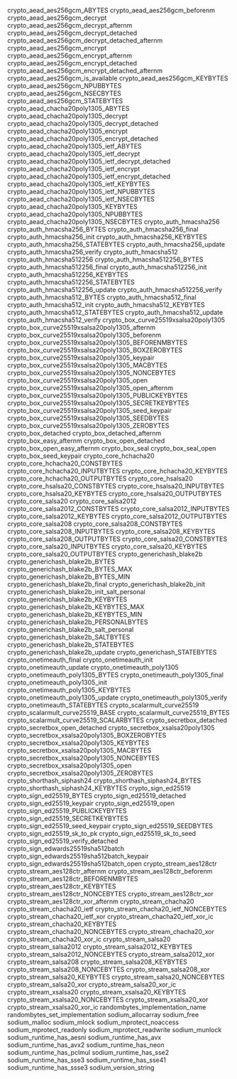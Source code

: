 crypto_aead_aes256gcm_ABYTES
crypto_aead_aes256gcm_beforenm
crypto_aead_aes256gcm_decrypt
crypto_aead_aes256gcm_decrypt_afternm
crypto_aead_aes256gcm_decrypt_detached
crypto_aead_aes256gcm_decrypt_detached_afternm
crypto_aead_aes256gcm_encrypt
crypto_aead_aes256gcm_encrypt_afternm
crypto_aead_aes256gcm_encrypt_detached
crypto_aead_aes256gcm_encrypt_detached_afternm
crypto_aead_aes256gcm_is_available
crypto_aead_aes256gcm_KEYBYTES
crypto_aead_aes256gcm_NPUBBYTES
crypto_aead_aes256gcm_NSECBYTES
crypto_aead_aes256gcm_STATEBYTES
crypto_aead_chacha20poly1305_ABYTES
crypto_aead_chacha20poly1305_decrypt
crypto_aead_chacha20poly1305_decrypt_detached
crypto_aead_chacha20poly1305_encrypt
crypto_aead_chacha20poly1305_encrypt_detached
crypto_aead_chacha20poly1305_ietf_ABYTES
crypto_aead_chacha20poly1305_ietf_decrypt
crypto_aead_chacha20poly1305_ietf_decrypt_detached
crypto_aead_chacha20poly1305_ietf_encrypt
crypto_aead_chacha20poly1305_ietf_encrypt_detached
crypto_aead_chacha20poly1305_ietf_KEYBYTES
crypto_aead_chacha20poly1305_ietf_NPUBBYTES
crypto_aead_chacha20poly1305_ietf_NSECBYTES
crypto_aead_chacha20poly1305_KEYBYTES
crypto_aead_chacha20poly1305_NPUBBYTES
crypto_aead_chacha20poly1305_NSECBYTES
crypto_auth_hmacsha256
crypto_auth_hmacsha256_BYTES
crypto_auth_hmacsha256_final
crypto_auth_hmacsha256_init
crypto_auth_hmacsha256_KEYBYTES
crypto_auth_hmacsha256_STATEBYTES
crypto_auth_hmacsha256_update
crypto_auth_hmacsha256_verify
crypto_auth_hmacsha512
crypto_auth_hmacsha512256
crypto_auth_hmacsha512256_BYTES
crypto_auth_hmacsha512256_final
crypto_auth_hmacsha512256_init
crypto_auth_hmacsha512256_KEYBYTES
crypto_auth_hmacsha512256_STATEBYTES
crypto_auth_hmacsha512256_update
crypto_auth_hmacsha512256_verify
crypto_auth_hmacsha512_BYTES
crypto_auth_hmacsha512_final
crypto_auth_hmacsha512_init
crypto_auth_hmacsha512_KEYBYTES
crypto_auth_hmacsha512_STATEBYTES
crypto_auth_hmacsha512_update
crypto_auth_hmacsha512_verify
crypto_box_curve25519xsalsa20poly1305
crypto_box_curve25519xsalsa20poly1305_afternm
crypto_box_curve25519xsalsa20poly1305_beforenm
crypto_box_curve25519xsalsa20poly1305_BEFORENMBYTES
crypto_box_curve25519xsalsa20poly1305_BOXZEROBYTES
crypto_box_curve25519xsalsa20poly1305_keypair
crypto_box_curve25519xsalsa20poly1305_MACBYTES
crypto_box_curve25519xsalsa20poly1305_NONCEBYTES
crypto_box_curve25519xsalsa20poly1305_open
crypto_box_curve25519xsalsa20poly1305_open_afternm
crypto_box_curve25519xsalsa20poly1305_PUBLICKEYBYTES
crypto_box_curve25519xsalsa20poly1305_SECRETKEYBYTES
crypto_box_curve25519xsalsa20poly1305_seed_keypair
crypto_box_curve25519xsalsa20poly1305_SEEDBYTES
crypto_box_curve25519xsalsa20poly1305_ZEROBYTES
crypto_box_detached
crypto_box_detached_afternm
crypto_box_easy_afternm
crypto_box_open_detached
crypto_box_open_easy_afternm
crypto_box_seal
crypto_box_seal_open
crypto_box_seed_keypair
crypto_core_hchacha20
crypto_core_hchacha20_CONSTBYTES
crypto_core_hchacha20_INPUTBYTES
crypto_core_hchacha20_KEYBYTES
crypto_core_hchacha20_OUTPUTBYTES
crypto_core_hsalsa20
crypto_core_hsalsa20_CONSTBYTES
crypto_core_hsalsa20_INPUTBYTES
crypto_core_hsalsa20_KEYBYTES
crypto_core_hsalsa20_OUTPUTBYTES
crypto_core_salsa20
crypto_core_salsa2012
crypto_core_salsa2012_CONSTBYTES
crypto_core_salsa2012_INPUTBYTES
crypto_core_salsa2012_KEYBYTES
crypto_core_salsa2012_OUTPUTBYTES
crypto_core_salsa208
crypto_core_salsa208_CONSTBYTES
crypto_core_salsa208_INPUTBYTES
crypto_core_salsa208_KEYBYTES
crypto_core_salsa208_OUTPUTBYTES
crypto_core_salsa20_CONSTBYTES
crypto_core_salsa20_INPUTBYTES
crypto_core_salsa20_KEYBYTES
crypto_core_salsa20_OUTPUTBYTES
crypto_generichash_blake2b
crypto_generichash_blake2b_BYTES
crypto_generichash_blake2b_BYTES_MAX
crypto_generichash_blake2b_BYTES_MIN
crypto_generichash_blake2b_final
crypto_generichash_blake2b_init
crypto_generichash_blake2b_init_salt_personal
crypto_generichash_blake2b_KEYBYTES
crypto_generichash_blake2b_KEYBYTES_MAX
crypto_generichash_blake2b_KEYBYTES_MIN
crypto_generichash_blake2b_PERSONALBYTES
crypto_generichash_blake2b_salt_personal
crypto_generichash_blake2b_SALTBYTES
crypto_generichash_blake2b_STATEBYTES
crypto_generichash_blake2b_update
crypto_generichash_STATEBYTES
crypto_onetimeauth_final
crypto_onetimeauth_init
crypto_onetimeauth_update
crypto_onetimeauth_poly1305
crypto_onetimeauth_poly1305_BYTES
crypto_onetimeauth_poly1305_final
crypto_onetimeauth_poly1305_init
crypto_onetimeauth_poly1305_KEYBYTES
crypto_onetimeauth_poly1305_update
crypto_onetimeauth_poly1305_verify
crypto_onetimeauth_STATEBYTES
crypto_scalarmult_curve25519
crypto_scalarmult_curve25519_BASE
crypto_scalarmult_curve25519_BYTES
crypto_scalarmult_curve25519_SCALARBYTES
crypto_secretbox_detached
crypto_secretbox_open_detached
crypto_secretbox_xsalsa20poly1305
crypto_secretbox_xsalsa20poly1305_BOXZEROBYTES
crypto_secretbox_xsalsa20poly1305_KEYBYTES
crypto_secretbox_xsalsa20poly1305_MACBYTES
crypto_secretbox_xsalsa20poly1305_NONCEBYTES
crypto_secretbox_xsalsa20poly1305_open
crypto_secretbox_xsalsa20poly1305_ZEROBYTES
crypto_shorthash_siphash24
crypto_shorthash_siphash24_BYTES
crypto_shorthash_siphash24_KEYBYTES
crypto_sign_ed25519
crypto_sign_ed25519_BYTES
crypto_sign_ed25519_detached
crypto_sign_ed25519_keypair
crypto_sign_ed25519_open
crypto_sign_ed25519_PUBLICKEYBYTES
crypto_sign_ed25519_SECRETKEYBYTES
crypto_sign_ed25519_seed_keypair
crypto_sign_ed25519_SEEDBYTES
crypto_sign_ed25519_sk_to_pk
crypto_sign_ed25519_sk_to_seed
crypto_sign_ed25519_verify_detached
crypto_sign_edwards25519sha512batch
crypto_sign_edwards25519sha512batch_keypair
crypto_sign_edwards25519sha512batch_open
crypto_stream_aes128ctr
crypto_stream_aes128ctr_afternm
crypto_stream_aes128ctr_beforenm
crypto_stream_aes128ctr_BEFORENMBYTES
crypto_stream_aes128ctr_KEYBYTES
crypto_stream_aes128ctr_NONCEBYTES
crypto_stream_aes128ctr_xor
crypto_stream_aes128ctr_xor_afternm
crypto_stream_chacha20
crypto_stream_chacha20_ietf
crypto_stream_chacha20_ietf_NONCEBYTES
crypto_stream_chacha20_ietf_xor
crypto_stream_chacha20_ietf_xor_ic
crypto_stream_chacha20_KEYBYTES
crypto_stream_chacha20_NONCEBYTES
crypto_stream_chacha20_xor
crypto_stream_chacha20_xor_ic
crypto_stream_salsa20
crypto_stream_salsa2012
crypto_stream_salsa2012_KEYBYTES
crypto_stream_salsa2012_NONCEBYTES
crypto_stream_salsa2012_xor
crypto_stream_salsa208
crypto_stream_salsa208_KEYBYTES
crypto_stream_salsa208_NONCEBYTES
crypto_stream_salsa208_xor
crypto_stream_salsa20_KEYBYTES
crypto_stream_salsa20_NONCEBYTES
crypto_stream_salsa20_xor
crypto_stream_salsa20_xor_ic
crypto_stream_xsalsa20
crypto_stream_xsalsa20_KEYBYTES
crypto_stream_xsalsa20_NONCEBYTES
crypto_stream_xsalsa20_xor
crypto_stream_xsalsa20_xor_ic
randombytes_implementation_name
randombytes_set_implementation
sodium_allocarray
sodium_free
sodium_malloc
sodium_mlock
sodium_mprotect_noaccess
sodium_mprotect_readonly
sodium_mprotect_readwrite
sodium_munlock
sodium_runtime_has_aesni
sodium_runtime_has_avx
sodium_runtime_has_avx2
sodium_runtime_has_neon
sodium_runtime_has_pclmul
sodium_runtime_has_sse2
sodium_runtime_has_sse3
sodium_runtime_has_sse41
sodium_runtime_has_ssse3
sodium_version_string